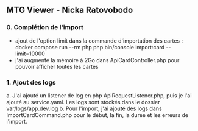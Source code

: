 ## MTG Viewer - Nicka Ratovobodo
### 0. Complétion de l'import 
- ajout de l'option limit dans la commande d'importation des cartes :
docker compose run --rm php php bin/console import:card --limit=10000
- j'ai augmenté la mémoire à 2Go dans ApiCardController.php pour pouvoir afficher toutes les cartes

### 1. Ajout des logs
a. J'ai ajouté un listener de log en php ApiRequestListener.php, puis je l'ai ajouté au service.yaml. Les logs sont stockés dans le dossier var/logs/app.dev.log
b. Pour l'import, j'ai ajouté des logs dans ImportCardCommand.php pour le début, la fin, la durée et les erreurs de l'import.